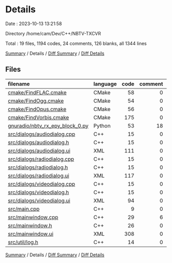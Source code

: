 # Details

Date : 2023-10-13 13:21:58

Directory /home/cam/Dev/C++/NBTV-TXCVR

Total : 19 files,  1194 codes, 24 comments, 126 blanks, all 1344 lines

[Summary](results.md) / Details / [Diff Summary](diff.md) / [Diff Details](diff-details.md)

## Files
| filename | language | code | comment | blank | total |
| :--- | :--- | ---: | ---: | ---: | ---: |
| [cmake/FindFLAC.cmake](/cmake/FindFLAC.cmake) | CMake | 58 | 0 | 10 | 68 |
| [cmake/FindOgg.cmake](/cmake/FindOgg.cmake) | CMake | 54 | 0 | 8 | 62 |
| [cmake/FindOpus.cmake](/cmake/FindOpus.cmake) | CMake | 56 | 0 | 12 | 68 |
| [cmake/FindVorbis.cmake](/cmake/FindVorbis.cmake) | CMake | 175 | 0 | 36 | 211 |
| [gnuradio/nbtv_rx_epy_block_0.py](/gnuradio/nbtv_rx_epy_block_0.py) | Python | 53 | 18 | 12 | 83 |
| [src/dialogs/audiodialog.cpp](/src/dialogs/audiodialog.cpp) | C++ | 15 | 0 | 2 | 17 |
| [src/dialogs/audiodialog.h](/src/dialogs/audiodialog.h) | C++ | 15 | 0 | 7 | 22 |
| [src/dialogs/audiodialog.ui](/src/dialogs/audiodialog.ui) | XML | 111 | 0 | 1 | 112 |
| [src/dialogs/radiodialog.cpp](/src/dialogs/radiodialog.cpp) | C++ | 15 | 0 | 2 | 17 |
| [src/dialogs/radiodialog.h](/src/dialogs/radiodialog.h) | C++ | 15 | 0 | 7 | 22 |
| [src/dialogs/radiodialog.ui](/src/dialogs/radiodialog.ui) | XML | 117 | 0 | 1 | 118 |
| [src/dialogs/videodialog.cpp](/src/dialogs/videodialog.cpp) | C++ | 15 | 0 | 2 | 17 |
| [src/dialogs/videodialog.h](/src/dialogs/videodialog.h) | C++ | 15 | 0 | 7 | 22 |
| [src/dialogs/videodialog.ui](/src/dialogs/videodialog.ui) | XML | 94 | 0 | 1 | 95 |
| [src/main.cpp](/src/main.cpp) | C++ | 9 | 0 | 1 | 10 |
| [src/mainwindow.cpp](/src/mainwindow.cpp) | C++ | 29 | 6 | 8 | 43 |
| [src/mainwindow.h](/src/mainwindow.h) | C++ | 26 | 0 | 6 | 32 |
| [src/mainwindow.ui](/src/mainwindow.ui) | XML | 308 | 0 | 1 | 309 |
| [src/util/log.h](/src/util/log.h) | C++ | 14 | 0 | 2 | 16 |

[Summary](results.md) / Details / [Diff Summary](diff.md) / [Diff Details](diff-details.md)